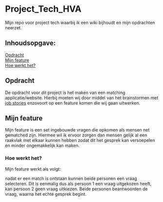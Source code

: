 # Project_Tech_HVA
Mijn repo voor project tech waarbij ik een wiki bijhoudt en mijn opdrachten neerzet.

## Inhoudsopgave:<br />
[Opdracht](##-Opdracht)<br />
[Mijn feature](##-Mijn-feature)<br />
  [Hoe werkt het?](##-Hoe-werkt-het?)<br />
## Opdracht
De opdracht voor dit project is het maken van een matching applicatie/website. Hierbij moeten wij door middel van het brainstormen met [job stories]('https://github.com/ROEL2407/Project_Tech_HVA/wiki/Project-Tech') enzovoort op een feature komen die wij gaan uitwerken.
## Mijn feature
Mijn feature is een set ingebouwde vragen die opkomen als mensen net gematched zijn. Hiermee wil ik ervoor zorgen dan mensen gelijk al een raakvlak met elkaar kunnen hebben zodat dit het gesprek kan versoepelen en minder ongemakkelijk kan maken.
  ### Hoe werkt het?
  Mijn feature werkt als volgt:
  
  nadat er een match is ontstaan kunnen beide personen een vraag selecteren. Dit is eenmalig dus als persoon 1 een vraag uitgekozen heeft, kan persoon 2 geen vraag uitkiezen.
  Beide personen beantwoorden de vraag, waarna het echte gesprek begint.
